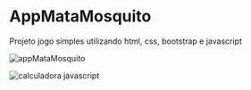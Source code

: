 # AppMataMosquito
Projeto jogo simples utilizando html, css, bootstrap e javascript

![appMataMosquito](https://user-images.githubusercontent.com/85845319/140846781-8fd6a52a-06e4-4176-9f31-4a3b83762232.gif)

![calculadora javascript](https://user-images.githubusercontent.com/85845319/148105097-9fc35e69-cc62-4994-890f-8182eb3b9052.png)
